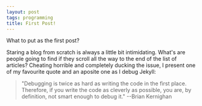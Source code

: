 ```yaml
---
layout: post
tags: programming
title: First Post!
---
```


What to put as the first post?

Staring a blog from scratch is always a little bit intimidating.  What's are people going to find if they scroll all the way to the end of the list of articles? Cheating horrible and completely ducking the issue, I present one of my favourite quote and an aposite one as I debug Jekyll:

>  "Debugging is twice as hard as writing the code in the first place. Therefore, if you write the code as cleverly as possible, you are, by definition, not smart enough to debug it." --Brian Kernighan